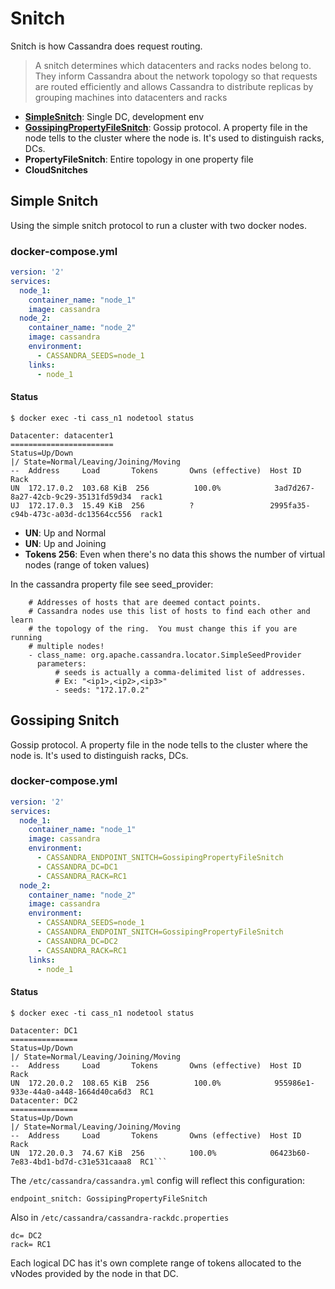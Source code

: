 # Snitch

Snitch is how Cassandra does request routing.

> A snitch determines which datacenters and racks nodes belong to. 
> They inform Cassandra about the network topology so that requests are routed efficiently and allows Cassandra to distribute replicas by grouping machines into datacenters and racks

* [**SimpleSnitch**](https://docs.datastax.com/en/cassandra/3.0/cassandra/architecture/archSnitchSimple.html): Single DC, development env
* [**GossipingPropertyFileSnitch**](https://docs.datastax.com/en/cassandra/3.0/cassandra/architecture/archsnitchGossipPF.html): Gossip protocol. A property file in the node tells to the cluster where the node is. It's used to distinguish racks, DCs.
* **PropertyFileSnitch**: Entire topology in one property file
* **CloudSnitches**

## Simple Snitch

Using the simple snitch protocol to run a cluster with two docker nodes.

### docker-compose.yml
```yaml
version: '2'
services:
  node_1:
    container_name: "node_1"
    image: cassandra
  node_2:
    container_name: "node_2"
    image: cassandra
    environment:
      - CASSANDRA_SEEDS=node_1
    links:
      - node_1
```
#### Status
`$ docker exec -ti cass_n1 nodetool status`

```
Datacenter: datacenter1
=======================
Status=Up/Down
|/ State=Normal/Leaving/Joining/Moving
--  Address     Load       Tokens       Owns (effective)  Host ID                               Rack
UN  172.17.0.2  103.68 KiB  256          100.0%            3ad7d267-8a27-42cb-9c29-35131fd59d34  rack1
UJ  172.17.0.3  15.49 KiB  256          ?                 2995fa35-c94b-473c-a03d-dc13564cc556  rack1
```
 
* **UN**: Up and Normal
* **UN**: Up and Joining
* **Tokens 256**: Even when there's no data this shows the number of virtual nodes (range of token values) 


In the cassandra property file see seed_provider:
```seed_provider:
    # Addresses of hosts that are deemed contact points.
    # Cassandra nodes use this list of hosts to find each other and learn
    # the topology of the ring.  You must change this if you are running
    # multiple nodes!
    - class_name: org.apache.cassandra.locator.SimpleSeedProvider
      parameters:
          # seeds is actually a comma-delimited list of addresses.
          # Ex: "<ip1>,<ip2>,<ip3>"
          - seeds: "172.17.0.2"
```

## Gossiping Snitch
Gossip protocol. A property file in the node tells to the cluster where the node is. It's used to distinguish racks, DCs.

### docker-compose.yml
```yaml
version: '2'
services:
  node_1:
    container_name: "node_1"
    image: cassandra
    environment:
      - CASSANDRA_ENDPOINT_SNITCH=GossipingPropertyFileSnitch
      - CASSANDRA_DC=DC1
      - CASSANDRA_RACK=RC1
  node_2:
    container_name: "node_2"
    image: cassandra
    environment:
      - CASSANDRA_SEEDS=node_1
      - CASSANDRA_ENDPOINT_SNITCH=GossipingPropertyFileSnitch
      - CASSANDRA_DC=DC2
      - CASSANDRA_RACK=RC1
    links:
      - node_1
```
#### Status
`$ docker exec -ti cass_n1 nodetool status`

```
Datacenter: DC1
===============
Status=Up/Down
|/ State=Normal/Leaving/Joining/Moving
--  Address     Load       Tokens       Owns (effective)  Host ID                               Rack
UN  172.20.0.2  108.65 KiB  256          100.0%            955986e1-933e-44a0-a448-1664d40ca6d3  RC1
Datacenter: DC2
===============
Status=Up/Down
|/ State=Normal/Leaving/Joining/Moving
--  Address     Load       Tokens       Owns (effective)  Host ID                               Rack
UN  172.20.0.3  74.67 KiB  256          100.0%            06423b60-7e83-4bd1-bd7d-c31e531caaa8  RC1```
``` 

The `/etc/cassandra/cassandra.yml` config will reflect this configuration:

```
endpoint_snitch: GossipingPropertyFileSnitch
```

Also in `/etc/cassandra/cassandra-rackdc.properties`

```
dc= DC2
rack= RC1
```

Each logical DC has it's own complete range of tokens allocated to the vNodes provided by the node in that DC.
